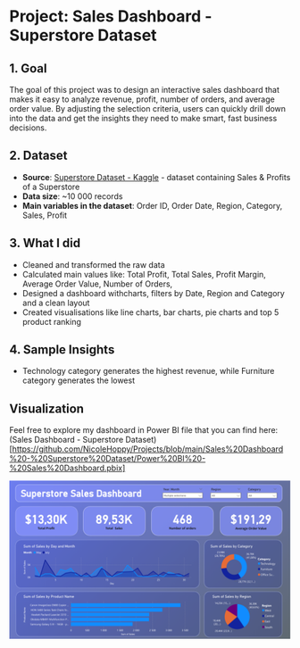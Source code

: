 # Project: Sales Dashboard - Superstore Dataset

## 1. Goal

The goal of this project was to design an interactive sales dashboard that makes it easy to analyze revenue, profit, number of orders, and average order value. By adjusting the selection criteria, users can quickly drill down into the data and get the insights they need to make smart, fast business decisions.

## 2. Dataset

- **Source**: [Superstore Dataset - Kaggle](https://www.kaggle.com/datasets/vivek468/superstore-dataset-final) - dataset containing Sales & Profits of a Superstore
- **Data size**: ~10 000 records
- **Main variables in the dataset**: Order ID, Order Date, Region, Category, Sales, Profit

## 3. What I did

- Cleaned and transformed the raw data
- Calculated main values like: Total Profit, Total Sales, Profit Margin, Average Order Value, Number of Orders,
- Designed a dashboard withcharts, filters by Date, Region and Category and a clean layout
- Created visualisations like line charts, bar charts, pie charts and top 5 product ranking

## 4. Sample Insights

- Technology category generates the highest revenue, while Furniture category generates the lowest

## Visualization

Feel free to explore my dashboard in Power BI file that you can find here: (Sales Dashboard - Superstore Dataset)[https://github.com/NicoleHoppy/Projects/blob/main/Sales%20Dashboard%20-%20Superstore%20Dataset/Power%20BI%20-%20Sales%20Dashboard.pbix]

![Power BI - Sales Dashboard](images/image1.png)
